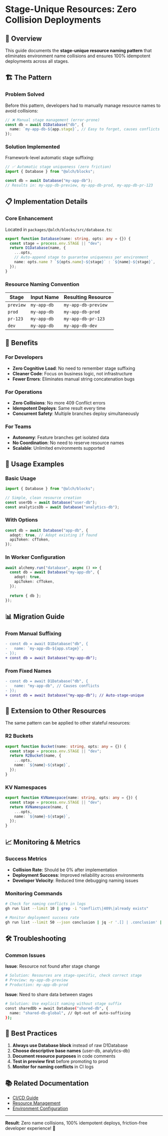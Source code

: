 # Stage-Unique Resources: Zero Collision Deployments

## 🎯 Overview

This guide documents the **stage-unique resource naming pattern** that eliminates environment name collisions and ensures 100% idempotent deployments across all stages.

## 🏗️ The Pattern

### Problem Solved
Before this pattern, developers had to manually manage resource names to avoid collisions:
```typescript
// ❌ Manual stage management (error-prone)
const db = await D1Database("db", {
  name: `my-app-db-${app.stage}`, // Easy to forget, causes conflicts
});
```

### Solution Implemented
Framework-level automatic stage suffixing:
```typescript
// ✅ Automatic stage uniqueness (zero friction)
import { Database } from "@alch/blocks";

const db = await Database("my-app-db");
// Results in: my-app-db-preview, my-app-db-prod, my-app-db-pr-123
```

## 📋 Implementation Details

### Core Enhancement
Located in `packages/@alch/blocks/src/database.ts`:

```typescript
export function Database(name: string, opts: any = {}) {
  const stage = process.env.STAGE || "dev";
  return D1Database(name, {
    ...opts,
    // Auto-append stage to guarantee uniqueness per environment
    name: opts.name ? `${opts.name}-${stage}` : `${name}-${stage}`,
  });
}
```

### Resource Naming Convention

| **Stage** | **Input Name** | **Resulting Resource** |
|-----------|----------------|------------------------|
| `preview` | `my-app-db` | `my-app-db-preview` |
| `prod` | `my-app-db` | `my-app-db-prod` |
| `pr-123` | `my-app-db` | `my-app-db-pr-123` |
| `dev` | `my-app-db` | `my-app-db-dev` |

## 🌟 Benefits

### For Developers
- **Zero Cognitive Load**: No need to remember stage suffixing
- **Cleaner Code**: Focus on business logic, not infrastructure
- **Fewer Errors**: Eliminates manual string concatenation bugs

### For Operations
- **Zero Collisions**: No more 409 Conflict errors
- **Idempotent Deploys**: Same result every time
- **Concurrent Safety**: Multiple branches deploy simultaneously

### For Teams
- **Autonomy**: Feature branches get isolated data
- **No Coordination**: No need to reserve resource names
- **Scalable**: Unlimited environments supported

## 🚀 Usage Examples

### Basic Usage
```typescript
import { Database } from "@alch/blocks";

// Simple, clean resource creation
const userDb = await Database("user-db");
const analyticsDb = await Database("analytics-db");
```

### With Options
```typescript
const db = await Database("app-db", {
  adopt: true, // Adopt existing if found
  apiToken: cfToken,
});
```

### In Worker Configuration
```typescript
await alchemy.run("database", async () => {
  const db = await Database("my-app-db", {
    adopt: true,
    apiToken: cfToken,
  });
  
  return { db };
});
```

## 📊 Migration Guide

### From Manual Suffixing
```diff
- const db = await D1Database("db", {
-   name: `my-app-db-${app.stage}`,
- });
+ const db = await Database("my-app-db");
```

### From Fixed Names
```diff
- const db = await D1Database("db", {
-   name: "my-app-db", // Causes conflicts
- });
+ const db = await Database("my-app-db"); // Auto-stage-unique
```

## 🔧 Extension to Other Resources

The same pattern can be applied to other stateful resources:

### R2 Buckets
```typescript
export function Bucket(name: string, opts: any = {}) {
  const stage = process.env.STAGE || "dev";
  return R2Bucket(name, {
    ...opts,
    name: `${name}-${stage}`,
  });
}
```

### KV Namespaces
```typescript
export function KVNamespace(name: string, opts: any = {}) {
  const stage = process.env.STAGE || "dev";
  return KVNamespace(name, {
    ...opts,
    name: `${name}-${stage}`,
  });
}
```

## 📈 Monitoring & Metrics

### Success Metrics
- **Collision Rate**: Should be 0% after implementation
- **Deployment Success**: Improved reliability across environments
- **Developer Velocity**: Reduced time debugging naming issues

### Monitoring Commands
```bash
# Check for naming conflicts in logs
gh run list --limit 10 | grep -i "conflict\|409\|already exists"

# Monitor deployment success rate
gh run list --limit 50 --json conclusion | jq -r '.[] | .conclusion' | sort | uniq -c
```

## 🛠️ Troubleshooting

### Common Issues

**Issue**: Resource not found after stage change
```bash
# Solution: Resources are stage-specific, check correct stage
# Preview: my-app-db-preview
# Production: my-app-db-prod
```

**Issue**: Need to share data between stages
```bash
# Solution: Use explicit naming without stage suffix
const sharedDb = await Database("shared-db", {
  name: "shared-db-global", // Opt-out of auto-suffixing
});
```

## 🎯 Best Practices

1. **Always use Database block** instead of raw D1Database
2. **Choose descriptive base names** (user-db, analytics-db)
3. **Document resource purposes** in code comments
4. **Test in preview first** before promoting to prod
5. **Monitor for naming conflicts** in CI logs

## 📚 Related Documentation

- [CI/CD Guide](./CI_GUIDE.md)
- [Resource Management](./RESOURCE_MANAGEMENT.md)
- [Environment Configuration](./ENVIRONMENT_CONFIG.md)

---

**Result**: Zero name collisions, 100% idempotent deploys, friction-free developer experience! 🚀
